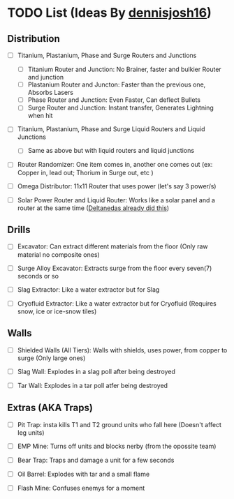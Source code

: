 # TODO List (Ideas By [dennisjosh16](https://github.com/dennisjosh16))

## Distribution

- [ ] Titanium, Plastanium, Phase and Surge Routers and Junctions

    - [ ] Titanium Router and Junction: No Brainer, faster and bulkier Router and junction
    - [ ] Plastanium Router and Juncton: Faster than the previous one, Absorbs Lasers
    - [ ] Phase Router and Junction: Even Faster, Can deflect Bullets
    - [ ] Surge Router and Junction: Instant transfer, Generates Lightning when hit

- [ ] Titanium, Plastanium, Phase and Surge Liquid Routers  and Liquid Junctions

    - [ ] Same as above but with liquid routers and liquid junctions 

- [ ] Router Randomizer: One item comes in, another one comes out (ex: Copper in, lead out; Thorium in Surge out, etc ) 

- [ ] Omega Distributor: 11x11 Router that uses power (let's say 3 power/s)

- [ ] Solar Power Router and Liquid Router: Works like a solar panel and a router at the same time ([Deltanedas already did this](https://github.com/DeltaNedas/routorio/blob/master/content/blocks/power/solar-router.json))

## Drills

- [ ] Excavator: Can extract different materials from the floor (Only raw material no composite ones)

- [ ] Surge Alloy Excavator: Extracts surge from the floor every seven(7) seconds or so

- [ ] Slag Extractor: Like a water extractor but for Slag

- [ ] Cryofluid Extractor: Like a water extractor but for Cryofluid (Requires snow, ice or ice-snow tiles)

## Walls

- [ ] Shielded Walls (All Tiers): Walls with shields, uses power, from copper to surge (Only large ones)

- [ ] Slag Wall: Explodes in a slag poll after being destroyed

- [ ] Tar Wall: Explodes in a tar poll atfer being destroyed

## Extras (AKA Traps)

- [ ] Pit Trap: insta kills T1 and T2 ground units who fall here (Doesn't affect leg units)

- [ ] EMP Mine: Turns off units and blocks nerby (from the opossite team)

- [ ] Bear Trap: Traps and damage a unit for a few seconds

- [ ] Oil Barrel: Explodes with tar and a small flame

- [ ] Flash Mine: Confuses enemys for a moment
